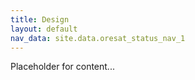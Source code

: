 ```yaml
---
title: Design
layout: default
nav_data: site.data.oresat_status_nav_1
---
```



Placeholder for content...
